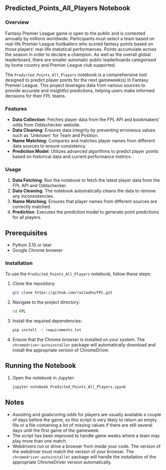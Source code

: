 
  ## Predicted_Points_All_Players Notebook

  ### Overview

  Fantasy Premier League game is open to the public and is contested annually by millions worldwide. Participants must select a team based on real-life Premier League footballers who scored fantasy points based on those players' real-life statistical performances. Points accumulate across the season in order to declare a champion. As well as the overall global leaderboard, there are smaller automatic public leaderboards categorised by home country and Premier League club supported.

  The `Predicted_Points_All_Players` notebook is a comprehensive tool designed to predict player points for the next gameweek(s) In Fantasy Premier League. This project leverages data from various sources to provide accurate and insightful predictions, helping users make informed decisions for their FPL teams.

  ### Features

  - **Data Collection**: Fetches player data from the FPL API and bookmakers' odds from Oddschecker website.
  - **Data Cleaning**: Ensures data integrity by preventing erroneous values such as 'Unknown' for Team and Position.
  - **Name Matching**: Compares and matches player names from different data sources to ensure consistency.
  - **Prediction Model**: Utilizes advanced algorithms to predict player points based on historical data and current performance metrics.

  ### Usage

  1. **Data Fetching**: Run the notebook to fetch the latest player data from the FPL API and Oddschecker.
  2. **Data Cleaning**: The notebook automatically cleans the data to remove any inconsistencies.
  3. **Name Matching**: Ensures that player names from different sources are correctly matched.
  4. **Prediction**: Executes the prediction model to generate point predictions for all players.

  ## Prerequisites

  - Python 3.10 or later
  - Google Chrome browser

  ### Installation

  To use the `Predicted_Points_All_Players` notebook, follow these steps:

  1. Clone the repository:
     ```bash
     git clone https://github.com/raitaaho/FPL.git
     ```
  2. Navigate to the project directory:
     ```bash
     cd FPL
     ```
  3. Install the required dependencies:
     ```bash
     pip install -r requirements.txt
     ```
  4. Ensure that the Chrome browser is installed on your system. The `chromedriver-autoinstaller` package will automatically download and install the appropriate   version of ChromeDriver.

  ## Running the Notebook

  1. Open the notebook in Jupyter:
     ```bash
     jupyter notebook Predicted_Points_All_Players.ipynb
     ```

  ## Notes

- Assisting and goalscoring odds for players are usually available a couple of days before the game, so this script is very likely to return an empty file or a file containing a lot of missing values if there are still several days until the first game of the gameweek.
- The script has been improved to handle game weeks where a team may play more than one match.
- Webdrivers run or drive a browser from inside your code. The version of the webdriver must match the version of your browser. The `chromedriver-autoinstaller` package will handle the installation of the appropriate ChromeDriver version automatically.
